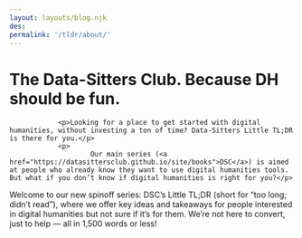 ```yaml
---
layout: layouts/blog.njk
des:
permalink: '/tldr/about/'
---
```


# The Data-Sitters Club. Because DH should be fun.

                <p>Looking for a place to get started with digital humanities, without investing a ton of time? Data-Sitters Little TL;DR is there for you.</p>
                <p>
                        Our main series (<a href="https://datasittersclub.github.io/site/books">DSC</a>) is aimed at people who already know they want to use digital humanities tools. But what if you don’t know if digital humanities is right for you?</p>

<p>Welcome to our new spinoff series: DSC’s Little TL;DR (short for “too long; didn’t read”), where we offer key ideas and takeaways for people interested in digital humanities but not sure if it’s for them. We’re not here to convert, just to help — all in 1,500 words or less!</p>